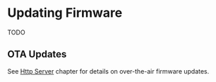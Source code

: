 # Updating Firmware

TODO

## OTA Updates

See [Http Server](HttpServer.html) chapter for details on over-the-air firmware
updates.
